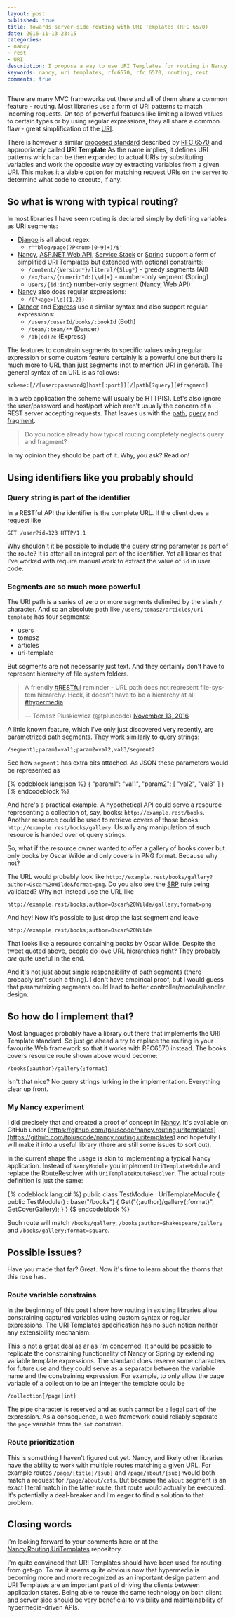 ```yaml
---
layout: post
published: true
title: Towards server-side routing with URI Templates (RFC 6570)
date: 2016-11-13 23:15
categories:
- nancy
- rest
- URI
description: I propose a way to use URI Templates for routing in Nancy and similar MVC frameworks
keywords: nancy, uri templates, rfc6570, rfc 6570, routing, rest
comments: true
---
```


There are many MVC frameworks out there and all of them share a common feature - routing. Most libraries use a form of
URI patterns to match incoming requests. On top of powerful features like limiting allowed values to certain types or
by using regular expressions, they all share a common flaw - great simplification of the [URI][uri].

There is however a similar [proposed standard][ps] described by [RFC 6570][rfc] and appropriately called **URI Template**
As the name implies, it defines URI patterns which can be then expanded to actual URIs by substituting variables and work
the opposite way by extracting variables from a given URI. This makes it a viable option for matching request URIs on the
server to determine what code to execute, if any. 

<!--more-->

## So what is wrong with typical routing?

In most libraries I have seen routing is declared simply by defining variables as URI segments:

* [Django][django] is all about regex:
  * `r'^blog/page(?P<num>[0-9]+)/$'`
* [Nancy][nancy], [ASP.NET Web API][webapi], [Service Stack][stack] or [Spring][spring] support a form of simplified URI Templates but extended with optional constraints:
  * `/content/{Version*}/literal/{Slug*}` - greedy segments (All)
  * `/ex/bars/{numericId:[\\d]+}` - number-only segment (Spring)
  * `users/{id:int}` number-only segment (Nancy, Web API)
* [Nancy][nancy] also does regular expressions:
  * `/(?<age>[\d]{1,2})`
* [Dancer][dancer] and [Express][express] use a similar syntax and also support regular expressions:
  * `/users/:userId/books/:bookId` (Both)
  * `/team/:team/**` (Dancer)
  * `/ab(cd)?e` (Express)
  
The features to constrain segments to specific values using regular expression or some custom feature certainly is a
powerful one but there is much more to URL than just segments (not to mention URI in general). The general syntax of an
URL is as follows:

```
scheme:[//[user:password@]host[:port]][/]path[?query][#fragment]
```

In a web application the scheme will usually be HTTP(S). Let's also ignore the user/password and host/port which aren't
usually the concern of a REST server accepting requests. That leaves us with the [path][url-path], [query][url-query] 
and [fragment][url-fragment]. 

> Do you notice already how typical routing completely neglects query and fragment?

In my opinion they should be part of it. Why, you ask? Read on! 

## Using identifiers like you probably should

### Query string is part of the identifier

In a RESTful API the identifier is the complete URL. If the client does a request like

``` http
GET /user?id=123 HTTP/1.1 
```

Why shouldn't it be possible to include the query string parameter as part of the route? It is after all an integral part
of the identifier. Yet all libraries that I've worked with require manual work to extract the value of `id` in user code. 

### Segments are so much more powerful

The URI path is a series of zero or more segments delimited by the slash `/` character. And so an absolute path like
`/users/tomasz/articles/uri-template` has four segments:

* users
* tomasz
* articles
* uri-template

But segments are not necessarily just text. And they certainly don't have to represent hierarchy of file system folders.

<blockquote class="twitter-tweet" data-lang="en"><p lang="en" dir="ltr">A friendly <a href="https://twitter.com/hashtag/RESTful?src=hash">#RESTful</a> reminder - URL path does not represent file-system hierarchy. Heck, it doesn&#39;t have to be a hierarchy at all <a href="https://twitter.com/hashtag/hypermedia?src=hash">#hypermedia</a></p>&mdash; Tomasz Pluskiewicz (@tpluscode) <a href="https://twitter.com/tpluscode/status/797895110306369536">November 13, 2016</a></blockquote>
<script async src="//platform.twitter.com/widgets.js" charset="utf-8"></script>

A little known feature, which I've only just discovered very recently, are parametrized path segments. They work similarly
to query strings:

```
/segment1;param1=val1;param2=val2,val3/segment2
```

See how `segment1` has extra bits attached. As JSON these parameters would be represented as
 
{% codeblock lang:json %}
{
  "param1": "val1",
  "param2": [
    "val2",
    "val3"
  ]
}
{% endcodeblock %}

And here's a practical example. A hypothetical API could serve a resource representing a collection of, say, books:
`http://example.rest/books`. Another resource could be used to retrieve covers of those books: `http://example.rest/books/gallery`.
Usually any manipulation of such resource is handed over ot query strings. 

So, what if the resource owner wanted to offer a gallery of books cover but only books by Oscar Wilde and only covers in
PNG format. Because why not?

The URL would probably look like `http://example.rest/books/gallery?author=Oscar%20Wilde&format=png`. Do you also see the
[SRP][srp] rule being validated? Why not instead use the URL like

```
http://example.rest/books;author=Oscar%20Wilde/gallery;format=png
```

And hey! Now it's possible to just drop the last segment and leave 

```
http://example.rest/books;author=Oscar%20Wilde
```

That looks like a resource containing books by Oscar Wilde. Despite the tweet quoted above, people do love URL hierarchies
right? They probably *are* quite useful in the end. 

And it's not just about [single responsibility][srp] of path segments (there probably isn't such a thing). I don't have
empirical proof, but I would guess that parametrizing segments could lead to better controller/module/handler design.

## So how do I implement that?

Most languages probably have a library out there that implements the URI Template standard. So just go ahead a try to
replace the routing in your favourite Web framework so that it works with RFC6570 instead. The books covers resource route
shown above would become:

```
/books{;author}/gallery{;format}
```

Isn't that nice? No query strings lurking in the implementation. Everything clear up front.

### My Nancy experiment

I did precisely that and created a proof of concept in [Nancy][nancy-git]. It's available on GitHub under 
[https://github.com/tpluscode/nancy.routing.uritemplates](https://github.com/tpluscode/nancy.routing.uritemplates) and
hopefully I will make it into a useful library (there are still some issues to sort out). 

In the current shape the usage is akin to implementing a typical Nancy application. Instead of `NancyModule` you implement
`UriTemplateModule` and replace the RouteResolver with `UriTemplateRouteResolver`. The actual route definition is just the
same:

{% codeblock lang:c# %}
public class TestModule : UriTemplateModule
{
    public TestModule() : base("/books")
    {
        Get("{;author}/gallery{;format}", GetCoverGallery);
    }
}
{$ endcodeblock %}

Such route will match `/books/gallery`, `/books;author=Shakespeare/gallery` and `/books/gallery;format=square`.

## Possible issues?

Have you made that far? Great. Now it's time to learn about the thorns that this rose has.

### Route variable constrains

In the beginning of this post I show how routing in existing libraries allow constraining captured variables using
custom syntax or regular expressions. The URI Templates specification has no such notion neither any extensibility mechanism.

This is not a great deal as ar as I'm concerned. It should be possible to replicate the constraining functionality of
Nancy or Spring by extending variable template expressions. The standard does reserve some characters for future use and
they could serve as a separator between the variable name and the constraining expression. For example, to only allow
the page variable of a collection to be an integer the template could be

```
/collection{/page|int}
```

The pipe character is reserved and as such cannot be a legal part of the expression. As a consequence, a web framework
could reliably separate the `page` variable from the `int` constrain.

### Route prioritization

This is something I haven't figured out yet. Nancy, and likely other libraries have the ability to work with multiple
routes matching a given URL. For example routes `/page/{title}/{sub}` and `/page/about/{sub}` would both match a
request for `/page/about/cats`. But because the `about` segment is an exact literal match in the latter route, that route
would actually be executed. It's potentially a deal-breaker and I'm eager to find a solution to that problem.

## Closing words

I'm looking forward to your comments here or at the [Nancy.Routing.UriTemplates](https://github.com/tpluscode/nancy.routing.uritemplates)
repository. 

I'm quite convinced that URI Templates should have been used for routing from get-go. To me it seems quite obvious now
that hypermedia is becoming more and more recognized as an important design pattern and URI Templates are an important
part of driving the clients between application states. 
Being able to reuse the same technology on both client and server side should be very beneficial to visibility and maintainability
of hypermedia-driven APIs.

[uri]: https://tools.ietf.org/html/rfc3986
[ps]: https://en.wikipedia.org/wiki/Internet_Standard#Proposed_Standard
[rfc]: https://tools.ietf.org/html/rfc6570
[django]: https://docs.djangoproject.com/en/1.10/topics/http/urls/
[dancer]: https://metacpan.org/pod/Dancer2::Manual#Route-Handlers
[express]: http://expressjs.com/en/guide/routing.html
[nancy]: https://github.com/NancyFx/Nancy/wiki/Defining-routes
[webapi]: https://www.asp.net/web-api/overview/web-api-routing-and-actions/routing-in-aspnet-web-api
[stack]: https://github.com/ServiceStack/ServiceStack/wiki/Routing
[spring]: http://www.baeldung.com/spring-requestmapping
[url-path]: https://tools.ietf.org/html/rfc3986#section-3.3
[url-fragment]: https://tools.ietf.org/html/rfc3986#section-3.5
[url-query]: https://tools.ietf.org/html/rfc3986#section-3.4
[srp]: https://en.wikipedia.org/wiki/Single_responsibility_principle
[nancy-git]: https://github.com/NancyFx/Nancy